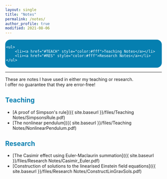 ```yaml
---
layout: single
title: "Notes"
permalink: /notes/
author_profile: true
modified: 2021-08-06
---
```


<style>
.toc--style {
    margin: 0em 0em;
    padding: 0.2em;
    color: #fff;
    text-indent: initial;
    background-color: rgb(5,127,176);
    border-radius: 16px;
    box-shadow: 0 1px 1px rgba(59,156,186,0.25);
}

ol li {
  padding: 10px;
}
</style>

<div class="toc--style">

	<ul>
		<li><a href="#TEACH" style="color:#fff">Teaching Notes</a></li>
		<li><a href="#RES" style="color:#fff">Research Notes</a></li>
	</ul>
	
</div>	

---

These are notes I have used in either my teaching or research.  
I offer no guarantee that they are error-free!

## <a name="TEACH" style="color: rgb(5,127,176);">Teaching</a>

* [A proof of Simpson's rule]({{ site.baseurl }}/files/Teaching Notes/SimpsonsRule.pdf)
* [The nonlinear pendulum]({{ site.baseurl }}/files/Teaching Notes/NonlinearPendulum.pdf)


## <a name="RES" style="color: rgb(5,127,176);">Research</a>

* [The Casimir effect using Euler-Maclaurin summation]({{ site.baseurl }}/files/Research Notes/Casimir_Euler.pdf)
* [Construction of solutions to the linearised Einstein field equations]({{ site.baseurl }}/files/Research Notes/ConstructLinGravSols.pdf)
